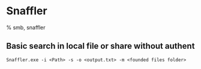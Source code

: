 # Snaffler

% smb, snaffler

## Basic search in local file or share without authent

```
Snaffler.exe -i <Path> -s -o <output.txt> -m <founded files folder>
```